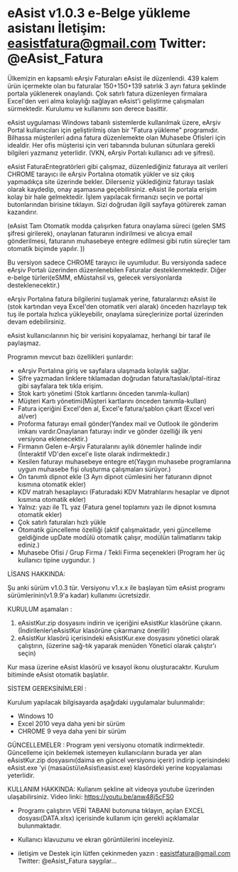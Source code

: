 #     eAsist v1.0.3   e-Belge yükleme asistanı              İletişim: easistfatura@gmail.com      Twitter: @eAsist_Fatura

Ülkemizin en kapsamlı eArşiv Faturaları eAsist ile düzenlendi. 439 kalem ürün içermekte olan bu faturalar 150+150+139 satırlık 3 ayrı fatura şeklinde portala yüklenerek onaylandı. Çok satırlı fatura düzenleyen firmalara Excel'den veri alma kolaylığı sağlayan eAsist'i geliştirme çalışmaları sürmektedir. 
Kurulumu ve kullanımı son derece basittir.

eAsist uygulaması Windows tabanlı sistemlerde kullanılmak üzere, eArşiv Portal kullanıcıları için geliştirilmiş olan bir "Fatura yükleme" programıdır.
Bilhassa müşterileri adına fatura düzenlemekte olan Muhasebe Ofisleri için idealdir. Her ofis müşterisi için veri tabanında bulunan sütunlara gerekli bilgileri yazmanız yeterlidir. (VKN, eArşiv Portalı kullanıcı adı ve şifresi).

eAsist FaturaEntegratörleri gibi çalışmaz, düzenlediğiniz faturaya ait verileri CHROME tarayıcı ile eArşiv Portalına otomatik yükler ve siz çıkış yapmadıkça site üzerinde bekler. Dilerseniz yüklediğiniz faturayı taslak olarak kaydedip, onay aşamasına geçebilirsiniz. eAsist ile portala erişim kolay bir hale gelmektedir. İşlem yapılacak firmanızı seçin ve portal butonlarından birisine tıklayın. Sizi doğrudan ilgili sayfaya götürerek zaman kazandırır. 

(eAsist Tam Otomatik modda çalışırken fatura onaylama süreci (gelen SMS şifresi girilerek), onaylanan faturanın indirilmesi ve alıcıya email gönderilmesi, faturanın muhasebeye entegre edilmesi gibi rutin süreçler tam otomatik biçimde yapılır. ))

Bu versiyon sadece CHROME tarayıcı ile uyumludur. 
Bu versiyonda sadece eArşiv Portalı üzerinden düzenlenebilen Faturalar desteklenmektedir. Diğer e-belge türleri(eSMM, eMüstahsil vs, gelecek versiyonlarda desteklenecektir.)

eArşiv Portalına fatura bilgilerini tuşlamak yerine, faturalarınızı eAsist ile (stok kartından veya Excel'den otomatik veri alarak) önceden hazırlayıp tek tuş ile  portala hızlıca yükleyebilir, onaylama süreçlerinize portal üzerinden devam edebilirsiniz.

eAsist kullanıcılarının hiç bir verisini kopyalamaz, herhangi bir taraf ile paylaşmaz. 

Programın mevcut bazı özellikleri şunlardır:
- eArşiv Portalına giriş ve sayfalara ulaşmada kolaylık sağlar. 
- Şifre yazmadan linklere tıklamadan doğrudan fatura/taslak/iptal-itiraz gibi sayfalara tek tıkla erişim.
- Stok kartı yönetimi (Stok kartlarını önceden tanımla-kullan)
- Müşteri Kartı yönetimi(Müşteri kartlarını önceden tanımla-kullan)
- Fatura içeriğini Excel'den al, Excel'e fatura/şablon çıkart (Excel veri al/ver)
- Proforma faturayı email gönder(Yandex mail ve Outlook ile gönderim imkanı vardır.Onaylanan faturayı indir ve gönder özelliği ilk yeni versiyona eklenecektir.)
- Firmanın Gelen e-Arşiv Faturalarını aylık dönemler halinde indir (İnteraktif VD'den excel'e liste olarak indirmektedir.)
- Kesilen faturayı muhasebeye entegre et(Yaygın muhasebe programlarına uygun muhasebe fişi oluşturma çalışmaları sürüyor.)
- Ön tanımlı dipnot ekle (3 Ayrı dipnot cümlesini her faturanın dipnot kısmına otomatik ekler)
- KDV matrah hesaplayıcı (Faturadaki KDV Matrahlarını hesaplar ve dipnot kısmına otomatik ekler)
- Yalnız: yazı ile TL yaz (Fatura genel toplamını yazı ile dipnot kısmına otomatik ekler)
- Çok satırlı faturaları hızlı yükle
- Otomatik güncelleme özelliği (aktif çalışmaktadır, yeni güncelleme geldiğinde upDate modülü otomatik çalışır, modülün talimatlarını takip ediniz.)
- Muhasebe Ofisi / Grup Firma / Tekli Firma seçenekleri (Program her üç kullanıcı tipine uygundur. )



LİSANS HAKKINDA:

Şu anki sürüm v1.0.3 tür.
    Versiyonu v1.x.x ile başlayan tüm eAsist programı sürümlerinin(v1.9.9'a kadar) kullanımı ücretsizdir.

KURULUM aşamaları :

1. eAsistKur.zip dosyasını indirin ve içeriğini eAsistKur klasörüne çıkarın. (İndirilenler\eAsistKur klasörüne çıkarmanız önerilir)
2. eAsistKur klasörü içerisindeki eAsistKur.exe dosyasını yönetici olarak çalıştırın, (üzerine sağ-tık yaparak menüden Yönetici olarak çalıştır'ı seçin)

Kur masa üzerine eAsist klasörü ve kısayol ikonu oluşturacaktır. Kurulum bitiminde eAsist otomatik başlatılır.

SİSTEM GEREKSİNİMLERİ :

Kurulum yapılacak bilgisayarda aşağıdaki uygulamalar bulunmalıdır:
- Windows 10
- Excel 2010 veya daha yeni bir sürüm
- CHROME   9 veya daha yeni bir sürüm

GÜNCELLEMELER :
Program yeni versiyonu otomatik indirmektedir. Güncelleme için beklemek istemeyen kullanıcıların burada yer alan eAsistKur.zip dosyasını(daima en güncel versiyonu içerir) indirip içerisindeki eAsist.exe 'yi (masaüstü\eAsist\easist.exe)  klasördeki yerine kopyalaması yeterlidir.

KULLANIM HAKKINDA:
 Kullanım şekline ait videoya youtube üzerinden ulaşabilirsiniz. 
 Video linki:    https://youtu.be/anw48j5cFS0
 
- Programı çalıştırın VERİ TABANI butonuna tıklayın, açılan EXCEL dosyası(DATA.xlsx) içerisinde kullanım için gerekli açıklamalar bulunmaktadır.
 
- Kullanıcı klavuzunu ve ekran görüntülerini inceleyiniz.

- iletişim ve Destek için lütfen çekinmeden yazın :  easistfatura@gmail.com    Twitter: @eAsist_Fatura
saygılar...
